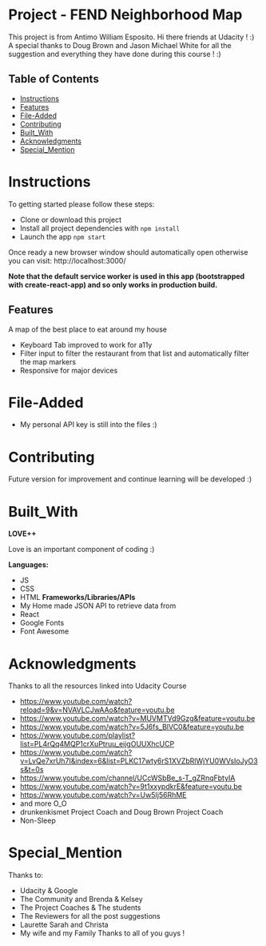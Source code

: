 # Project - FEND Neighborhood Map
This project is from Antimo William Esposito.
Hi there friends at Udacity ! :)
A special thanks to Doug Brown and Jason Michael White for all the suggestion and everything they have done during this course ! :)

## Table of Contents
* [Instructions](#Instructions)
* [Features](#Features)
* [File-Added](#File-Added)
* [Contributing](#Contributing)
* [Built_With](#Built_With)
* [Acknowledgments](#Acknowledgments)
* [Special_Mention](#Special_Mention)


# Instructions
To getting started please follow these steps:

* Clone or download this project
* Install all project dependencies with `npm install`
* Launch the app `npm start`

Once ready a new browser window should automatically open otherwise you can visit: http://localhost:3000/

**Note that the default service worker is used in this app (bootstrapped with create-react-app) and so only works in production build.**

## Features
A map of the best place to eat around my house
- Keyboard Tab improved to work for a11y
- Filter input to filter the restaurant from that list and automatically filter the map markers
- Responsive for major devices


# File-Added


* My personal API key is still into the files :)


# Contributing
Future version for improvement and continue learning will be developed :)

# Built_With
**LOVE++**

Love is an important component of coding :)

**Languages:**
* JS
* CSS
* HTML
**Frameworks/Libraries/APIs**
* My Home made JSON API to retrieve data from
* React
* Google Fonts
* Font Awesome

# Acknowledgments
Thanks to all the resources linked into Udacity Course
* https://www.youtube.com/watch?reload=9&v=NVAVLCJwAAo&feature=youtu.be
* https://www.youtube.com/watch?v=MUVMTVd9Gzg&feature=youtu.be
* https://www.youtube.com/watch?v=5J6fs_BlVC0&feature=youtu.be
* https://www.youtube.com/playlist?list=PL4rQq4MQP1crXuPtruu_eijgOUUXhcUCP
* https://www.youtube.com/watch?v=LvQe7xrUh7I&index=6&list=PLKC17wty6rS1XVZbRlWjYU0WVsIoJyO3s&t=0s
* https://www.youtube.com/channel/UCcWSbBe_s-T_gZRnqFbtyIA
* https://www.youtube.com/watch?v=9t1xxypdkrE&feature=youtu.be
* https://www.youtube.com/watch?v=Uw5Ij56RhME
* and more O_O
* drunkenkismet Project Coach and Doug Brown Project Coach
* Non-Sleep

# Special_Mention
Thanks to:
- Udacity & Google
- The Community and Brenda & Kelsey
- The Project Coaches & The students
- The Reviewers for all the post suggestions
- Laurette Sarah and Christa
- My wife and my Family
Thanks to all of you guys !
